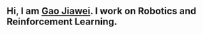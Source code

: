 ## Hi, I am [Gao Jiawei](https://gao-jiawei.com/). I work on Robotics and Reinforcement Learning.


<!---
Winston-Gu/Winston-Gu is a ✨ special ✨ repository because its `README.md` (this file) appears on your GitHub profile.
You can click the Preview link to take a look at your changes.
--->
